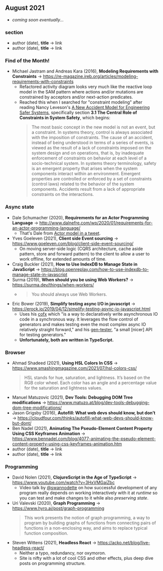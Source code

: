 ## August 2021

+ *coming soon eventually...*

### section

+ author (date), **title** &#8594; link
+ author (date), **title** &#8594; link

### Find of the Month!

+ Michael Jastram and Andreas Kara (2016), **Modeling Requirements with Constraints** &#8594; https://re-magazine.ireb.org/articles/modeling-requirements-with-constraints
  + Refactored activity diagram looks very much like the reactive loop model in the SAM pattern where actions and/or mutations are constrained by acceptors and/or next-action predicates.
  + Reached this when I searched for "constraint modeling" after reading Nancy Leveson's [A New Accident Model for Engineering Safer Systems](http://sunnyday.mit.edu/accidents/safetyscience-single.pdf), specifically section **3.1 The Central Role of Constraints in System Safety**, which begins:
      > The most basic concept in the new model is not an event, but a constraint. In systems theory,
      control is always associated with the imposition of constraints. The cause of an accident, instead
      of being understood in terms of a series of events, is viewed as the result of a lack of constraints
      imposed on the system design and on operations, that is, by inadequate enforcement of constraints
      on behavior at each level of a socio-technical system. In systems theory terminology, safety is
      an emergent property that arises when the system components interact within an environment.
      Emergent properties are controlled or enforced by a set of constraints (control laws) related to the
      behavior of the system components. Accidents result from a lack of appropriate constraints on the
      interactions.

### Async state

+ Dale Schumacher (2020), **Requirements for an Actor Programming Language** &#8594; http://www.dalnefre.com/wp/2020/01/requirements-for-an-actor-programming-language/
  + That's Dale from [Actor model in a tweet](https://twitter.com/dfkaye/status/1343784103674400769).
+ Yves Goeleven (2021), **Client side Event sourcing** &#8594; https://www.goeleven.com/blog/client-side-event-sourcing/
  + On moving server-side logic (CQRS architecture, cache aside pattern, store and forward pattern) to the client to allow a user to work offline, for extended amounts of time.
+ Craig Buckler (2021), **How to Use IndexDB to Manage State in JavaScript** &#8594; https://blog.openreplay.com/how-to-use-indexdb-to-manage-state-in-javascript
+ Surma (2019), **When should you be using Web Workers?** &#8594; https://surma.dev/things/when-workers/
  + > You should always use Web Workers.
+ Eric Bower (2019), **Simplify testing async I/O in javascript** &#8594; https://erock.io/2019/04/12/simplify-testing-async-io-javascript.html
    - Uses his [cofx](https://github.com/neurosnap/cofx) which "is a way to declaratively write asynchronous IO code in a synchronous way. It leverages the flow control of generators and makes testing even the most complex async IO relatively straight forward," and his [gen-tester](https://github.com/neurosnap/gen-tester), "a small \[nicer] API for testing generators."
    - **Unfortunately, both are written in TypeScript.**

### Browser

+ Ahmad Shadeed (2021), **Using HSL Colors In CSS** &#8594; https://www.smashingmagazine.com/2021/07/hsl-colors-css/
    > HSL stands for hue, saturation, and lightness. It’s based on the RGB color wheel. Each color has an angle and a percentage value for the saturation and lightness values.
+ Manuel Matuzovic (2021), **Dev Tools: Debugging DOM Tree modifications** &#8594; https://www.matuzo.at/blog/dev-tools-debugging-dom-tree-modifications/
+ Jason Grigsby (2016), **Autofill: What web devs should know, but don’t** &#8594; https://cloudfour.com/thinks/autofill-what-web-devs-should-know-but-dont/
+ Ben Nadel (2021), **Animating The Pseudo-Element Content Property Using CSS Keyframes Animation** &#8594; https://www.bennadel.com/blog/4077-animating-the-pseudo-element-content-property-using-css-keyframes-animation.htm
+ author (date), **title** &#8594; link
+ author (date), **title** &#8594; link

### Programming

+ David Nolen (2021), **ClojureScript in the Age of TypeScript** &#8594; https://www.youtube.com/watch?v=3HxVMGaiZbc
  - Video talk by [@swannodette](https://twitter.com/swannodette) on how successful development of any program really depends on working interactively with it at *runtime* so you can test and make changes to it while also *preserving state*.
+ Uri Valevski (2020), **Graph Programming** &#8594; https://www.hyro.ai/post/graph-programming
    > This work presents the notion of graph programming, a way to program by building graphs of functions from connecting pairs of functions in a non-enclosing way, and aims to replace typical function composition.
+ Steven Wittens (2021), **Headless React** &#8594; https://acko.net/blog/live-headless-react/
  + Neither a typo, redundancy, nor oxymoron.
  + Site is nifty with a lot of cool CSS and other effects, plus deep dive posts on programming structure.
